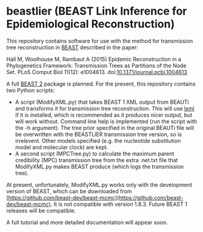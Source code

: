 beastlier (BEAST Link Inference for Epidemiological Reconstruction)
========

This repository contains software for use with the method for transmission tree reconstruction in [BEAST](http://beast.bio.ed.ac.uk/) described in the paper:

Hall M, Woolhouse M, Rambaut A (2015) Epidemic Reconstruction in a Phylogenetics Framework: Transmission Trees as Partitions of the Node Set. PLoS Comput Biol 11(12): e1004613. doi:[10.1371/journal.pcbi.1004613](http://dx.doi.org/10.1371/journal.pcbi.1004613)

A full [BEAST 2](http://beast2.org/) package is planned. For the present, this repository contains two Python scripts:

* A script (ModifyXML.py) that takes BEAST 1 XML output from BEAUTi and transforms it for transmission tree reconstruction. This will use [lxml](http://lxml.de/) if it is installed, which is recommended as it produces nicer output, but will work without. Command line help is implemented (run the script with the -h argument). The tree prior specified in the original BEAUTi file will be overwritten with the BEASTLIER transmission tree version, so is irrelevent. Other models specified (e.g. the nucleotide substitution model and molecular clock) are kept.
* A second script (MPCTree.py) to calculate the maximum parent credibility (MPC) transmission tree from the extra .net.txt file that ModifyXML.py makes BEAST produce (which logs the transmission tree).

At present, unfortunately, ModifyXML.py works only with the development version of BEAST, which can be downloaded from [https://github.com/beast-dev/beast-mcmc](https://github.com/beast-dev/beast-mcmc). It is not compatible with version 1.8.3. Future BEAST 1 releases will be compatible.

A full tutorial and more detailed documentation will appear soon.
